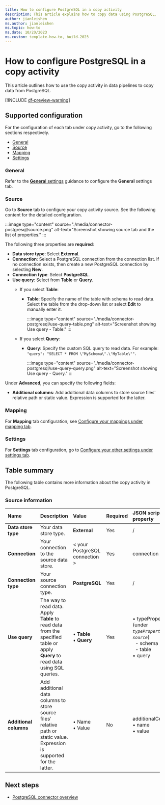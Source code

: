 ```yaml
---
title: How to configure PostgreSQL in a copy activity
description: This article explains how to copy data using PostgreSQL.
author: jianleishen
ms.author: jianleishen
ms.topic: how-to
ms.date: 10/20/2023
ms.custom: template-how-to, build-2023
---
```


# How to configure PostgreSQL in a copy activity

This article outlines how to use the copy activity in data pipelines to copy data from PostgreSQL.

[!INCLUDE [df-preview-warning](includes/data-factory-preview-warning.md)]

## Supported configuration

For the configuration of each tab under copy activity, go to the following sections respectively.

- [General](#general)  
- [Source](#source)
- [Mapping](#mapping)
- [Settings](#settings)

### General

Refer to the [**General** settings](activity-overview.md#general-settings) guidance to configure the **General** settings tab.

### Source

Go to **Source** tab to configure your copy activity source. See the following content for the detailed configuration.

:::image type="content" source="./media/connector-postgresql/source.png" alt-text="Screenshot showing source tab and the list of properties." :::

The following three properties are **required**:

- **Data store type**: Select **External**.
- **Connection**: Select a PostgreSQL connection from the connection list. If no connection exists, then create a new PostgreSQL connection by selecting **New**.
- **Connection type**: Select **PostgreSQL**.
- **Use query**: Select from **Table** or **Query**.
    - If you select **Table**:
      - **Table**: Specify the name of the table with schema to read data. Select the table from the drop-down list or select **Edit** to manually enter it. 

        :::image type="content" source="./media/connector-postgresql/use-query-table.png" alt-text="Screenshot showing Use query - Table." :::

    - If you select **Query**:
      - **Query**: Specify the custom SQL query to read data. For example: `"query": "SELECT * FROM \"MySchema\".\"MyTable\""`.

        :::image type="content" source="./media/connector-postgresql/use-query-query.png" alt-text="Screenshot showing Use query - Query." :::
    
Under **Advanced**, you can specify the following fields:
        
- **Additional columns**: Add additional data columns to store source files' relative path or static value. Expression is supported for the latter.

### Mapping

For **Mapping** tab configuration, see [Configure your mappings under mapping tab](copy-data-activity.md#configure-your-mappings-under-mapping-tab). 

### Settings

For **Settings** tab configuration, go to [Configure your other settings under settings tab](copy-data-activity.md#configure-your-other-settings-under-settings-tab).

## Table summary

The following table contains more information about the copy activity in PostgreSQL.

### Source information

|Name|Description|Value|Required|JSON script property|
|:---|:---|:---|:---|:---|
|**Data store type**|Your data store type.|**External**|Yes|/|
|**Connection**|Your connection to the source data store.|< your PostgreSQL connection >|Yes|connection|
|**Connection type** |Your source connection type. |**PostgreSQL** |Yes|/|
|**Use query** |The way to read data. Apply **Table** to read data from the specified table or apply **Query** to read data using SQL queries.|• **Table** <br>• **Query** |Yes |• typeProperties (under *`typeProperties`* -> *`source`*)<br>&nbsp; - schema<br>&nbsp; - table<br>• query|
|**Additional columns**|Add additional data columns to store source files' relative path or static value. Expression is supported for the latter.|• Name<br>• Value|No|additionalColumns:<br>• name<br>• value|

## Next steps

- [PostgreSQL connector overview](connector-postgresql-overview.md)
